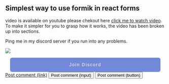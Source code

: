## Simplest way to use formik in react forms

video is available on youtube please chekout here [click me to watch video](https://www.youtube.com/watch?v=QIJfY9-EoCg).
To make it simpler for you to grasp how it works, the video has been broken up into sections.

Ping me in my discord server if you run into any problems.

<a href="https://www.buymeacoffee.com/sarfaraj"><img src="https://img.buymeacoffee.com/button-api/?text=Buy me a coffee&emoji=☕&slug=sarfaraj&button_colour=5F7FFF&font_colour=ffffff&font_family=Cookie&outline_colour=000000&coffee_colour=FFDD00" /></a>

<a class="button"
      style="
        height: 45px;
        margin: 0 15px;
        text-decoration: none;
        display: grid;
        place-items: center;
        font-family: 'Lucida Sans', 'Lucida Sans Regular', 'Lucida Grande',
          'Lucida Sans Unicode', Geneva, Verdana, sans-serif;
        letter-spacing: 2px;
        padding: 0px 20px;
        border-radius: 6px;
        background-color: #7289da;
        color: #fff;
      "
      href="https://discord.gg/twGG3zeXQM"
      >Join Discord</a
    >
<a href="#" class="button">Post comment (link)</a>
<input class="button" type="submit" value="Post comment (input)">
<button class="button" type="submit">Post comment (button)</button>
